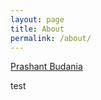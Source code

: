 ```yaml
---
layout: page
title: About
permalink: /about/
---
```


<script type="text/javascript" src="https://platform.linkedin.com/badges/js/profile.js" async defer></script>

<div class="LI-profile-badge"  data-version="v1" data-size="large" data-locale="en_US" data-type="horizontal" data-theme="light" data-vanity="prashantbudania"><a class="LI-simple-link" href='https://www.linkedin.com/in/prashantbudania?trk=profile-badge'>Prashant Budania</a></div>

test
